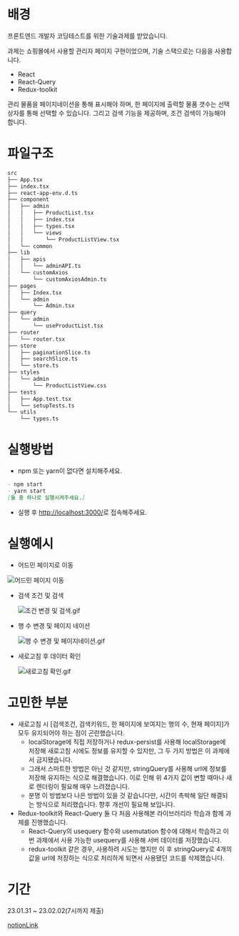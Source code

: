 # 배경

프론트엔드 개발자 코딩테스트를 위한 기술과제를 받았습니다.

과제는 쇼핑몰에서 사용할 관리자 페이지 구현이었으며, 기술 스택으로는 다음을 사용합니다. 

- React
- React-Query
- Redux-toolkit

관리 물품을 페이지네이션을 통해 표시해야 하며, 한 페이지에 출력할 물품 갯수는 선택상자를 통해 선택할 수 있습니다. 그리고 검색 기능을 제공하며, 조건 검색이 가능해야 합니다.

# 파일구조

```markdown
src
├── App.tsx
├── index.tsx
├── react-app-env.d.ts
├── component
│   ├── admin
│   │   ├── ProductList.tsx
│   │   ├── index.tsx
│   │   ├── types.tsx
│   │   └── views
│   │       └── ProductListView.tsx
│   └── common
├── lib
│   ├── apis
│   │   └── adminAPI.ts
│   └── customAxios
│       └── customAxiosAdmin.ts
├── pages
│   ├── Index.tsx
│   └── admin
│       └── Admin.tsx
├── query
│   └── admin
│       └── useProductList.tsx
├── router
│   └── router.tsx
├── store
│   ├── paginationSlice.ts
│   ├── searchSlice.ts
│   └── store.ts
├── styles
│   └── admin
│       └── ProductListView.css
├── tests
│   ├── App.test.tsx
│   └── setupTests.ts
└── utils
    └── types.ts
```

# 실행방법

- npm 또는 yarn이 없다면 설치해주세요.

```markdown
- npm start
- yarn start
[둘 중 하나로 실행시켜주세요.]
```

- 실행 후 [http://localhost:3000/](http://localhost:3000/)로 접속해주세요.

# 실행예시

- 어드민 페이지로 이동
    
![어드민 페이지 이동](https://user-images.githubusercontent.com/48785968/216260926-b709d247-8b4b-4b63-bd8e-8bffa3537edd.gif)

    
- 검색 조건 및 검색
    
    ![조건 변경 및 검색.gif](https://s3-us-west-2.amazonaws.com/secure.notion-static.com/b82ce01c-ceb2-46af-9f2d-b9bdadd53a90/%E1%84%8C%E1%85%A9%E1%84%80%E1%85%A5%E1%86%AB_%E1%84%87%E1%85%A7%E1%86%AB%E1%84%80%E1%85%A7%E1%86%BC_%E1%84%86%E1%85%B5%E1%86%BE_%E1%84%80%E1%85%A5%E1%86%B7%E1%84%89%E1%85%A2%E1%86%A8.gif)
    
- 행 수 변경 및 페이지 네이션
    
    ![행 수 변경 및 페이지네이션.gif](https://s3-us-west-2.amazonaws.com/secure.notion-static.com/fa3be2ce-4de7-461e-b92c-9b64ae24ebaa/%E1%84%92%E1%85%A2%E1%86%BC_%E1%84%89%E1%85%AE_%E1%84%87%E1%85%A7%E1%86%AB%E1%84%80%E1%85%A7%E1%86%BC_%E1%84%86%E1%85%B5%E1%86%BE_%E1%84%91%E1%85%A6%E1%84%8B%E1%85%B5%E1%84%8C%E1%85%B5%E1%84%82%E1%85%A6%E1%84%8B%E1%85%B5%E1%84%89%E1%85%A7%E1%86%AB.gif)
    
- 새로고침 후 데이터 확인
    
    ![새로고침 확인.gif](https://s3-us-west-2.amazonaws.com/secure.notion-static.com/b716b28d-b4ef-49c3-baa0-1892c0630f5c/%E1%84%89%E1%85%A2%E1%84%85%E1%85%A9%E1%84%80%E1%85%A9%E1%84%8E%E1%85%B5%E1%86%B7_%E1%84%92%E1%85%AA%E1%86%A8%E1%84%8B%E1%85%B5%E1%86%AB.gif)
    

# 고민한 부분

- 새로고침 시 [검색조건, 검색키워드, 한 페이지에 보여지는 행의 수, 현재 페이지]가 모두 유지되어야 하는 점이 곤란했습니다.
    - localStorage에 직접 저장하거나 redux-persist를 사용해 localStorage에 저장해 새로고침 시에도 정보를 유지할 수 있지만, 그 두 가지 방법은 이 과제에서 금지됐습니다.
    - 그래서 스마트한 방법은 아닌 것 같지만, stringQuery를 사용해 url에 정보를 저장해 유지하는 식으로 해결했습니다. 이로 인해 위 4가지 값이 변할 때마나 새로 렌더링이 필요해 매우 느려졌습니다.
    - 분명 이 방법보다 나은 방법이 있을 것 같습니다만, 시간이 촉박해 일단 해결되는 방식으로 처리했습니다. 향후 개선이 필요해 보입니다.
- Redux-toolkit와 React-Query 둘 다 처음 사용해본 라이브러리라 학습과 함께 과제를 진행했습니다.
    - React-Query의 usequery 함수와 usemutation 함수에 대해서 학습하고 이번 과제에서 사용 가능한 usequery를 사용해 서버 데이터를 저장했습니다.
    - redux-toolkit 같은 경우, 사용하려 시도는 했지만 이 후 stringQuery로 4개의 값을 url에 저장하는 식으로 처리하게 되면서 사용됐던 코드를 삭제했습니다.

# 기간

23.01.31 ~ 23.02.02(7시까지 제출)

[notionLink](https://www.notion.so/Front-Deep-Dive-44e836c8296d4eaea161879620b7c786)

